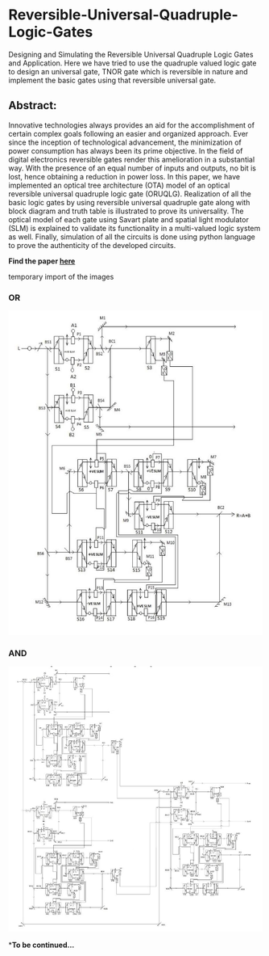 # Reversible-Universal-Quadruple-Logic-Gates
Designing and Simulating the Reversible Universal Quadruple Logic Gates and Application. Here we have tried to use the quadruple valued logic gate to design an universal gate, TNOR gate which is reversible in nature and implement the basic gates using that reversible universal gate.


## Abstract:
Innovative technologies always provides an aid for the accomplishment of certain complex goals following an easier and organized approach. Ever since the inception of technological advancement, the minimization of power consumption has always been its prime objective. In the field of digital electronics reversible gates render this amelioration in a substantial way. With the presence of an equal number of inputs and outputs, no bit is lost, hence obtaining a reduction in power loss. In this paper, we have implemented an optical tree architecture (OTA) model of an optical reversible universal quadruple logic gate (ORUQLG). Realization of all the basic logic gates by using reversible universal quadruple gate along with block diagram and truth table is illustrated to prove its universality. The optical model of each gate using Savart plate and spatial light modulator (SLM) is explained to validate its functionality in a multi-valued logic system as well. Finally, simulation of all the circuits is done using python language to prove the authenticity of the developed circuits.

**Find the paper [here](https://ieeexplore.ieee.org/document/9290649)**

temporary import of the images

### OR 
![](https://github.com/thecrazyphysicist369/Reversible-Universal-Quadruple-Logic-Gates/blob/master/Images/OR.jpg)

### AND
![](https://github.com/thecrazyphysicist369/Reversible-Universal-Quadruple-Logic-Gates/blob/master/Images/and.jpg)


***To be continued...**
